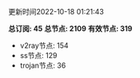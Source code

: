 更新时间2022-10-18 01:21:43

**总订阅: 45**
**总节点: 2109**
**有效节点: 319**
- v2ray节点: 154
- ss节点: 129
- trojan节点: 36
